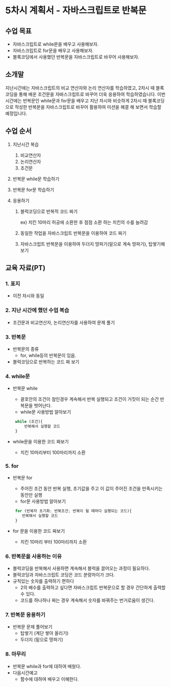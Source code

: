 # 5차시 계획서 - 자바스크립트로 반복문 

## 수업 목표

- 자바스크립트로 while문을 배우고 사용해보자.
- 자바스크립트로 for문을 배우고 사용해보자.
- 블록코딩에서 사용했던 반복문을 자바스크립트로 바꾸어 사용해보자.

## 소개말

지난시간에는 자바스크립트의 비교 연산자와 논리 연산자를 학습하였고, 2차시 때 블록코딩을 통해 배운 조건문을 자바스크립트로 바꾸어 더욱 응용하여 학습하였습니다. 이번 시간에는 반복문인 while문과 for문을 배우고 지난 차시와 비슷하게 2차시 때 블록코딩으로 작성한 반복문을 자바스크립트로 바꾸어 활용하여 미션을 해결 해 보면서 학습할 예정입니다.

## 수업 순서

1. 지난시간 복습
   1. 비교연산자
   2. 논리연산자
   3. 조건문

2. 반복문 while문 학습하기

3. 반복문 for문 학습하기

4. 응용하기

   1. 블럭코딩으로 반복적 코드 짜기

      ex) 치킨 10마리 허공에 소환한 후 점점 소환 하는 치킨의 수를 늘려감

   2. 동일한 작업을 자바스크립트 반복문을 이용하여 코드 짜기

   3. 자바스크립트 반복문을 이용하여 두더지 땅파기(밑으로 계속 땅파기), 탑쌓기해보기


## 교육 자료(PT)

### 1. 표지

- 이전 차시와 동일

### 2. 지난 시간에 했던 수업 복습

- 조건문과 비교연산자, 논리연산자를 사용하여 문제 풀기

### 3. 반복문

- 반복문의 종류
  - for,  while등의 반복문이 있음.
- 블럭코딩으로 반복하는 코드 짜 보기

### 4. while문

- 반복문 while
  - 괄호안의 조건이 참인경우 계속해서 반복 실행되고 조건이 거짓이 되는 순간 반복문을 벗어난다.
  - while문 사용방법 알아보기

   ```javascript
    while (조건){
        반복해서 실행할 코드
    }
   ```

- while문을 이용한 코드 짜보기

  - 치킨 10마리부터 100마리까지 소환


### 5. for

- 반복문 for
  - 주어진 조건 동안 반복 실행, 초기값을 주고 이 값이 주어진 조건을 만족시키는 동안만 실행
  - for문 사용방법 알아보기

  ```javascript
   for (반복자 초기화; 반복조건; 반복이 될 때마다 실행되는 코드){
      반복해서 실행할 코드
   }
  ```

- for 문을 이용한 코드 짜보기
  - 치킨 10마리 부터 100마리까지 소환

### 6. 반복문을 사용하는 이유

- 블럭코딩을 반복해서 사용하면 계속해서 블럭을 끌어오는 과정이 필요하다.
- 블럭코딩과 자바스크립트 코딩은 코드 분량차이가 크다.
- 규칙있는 숫자를 출력하기 편하다
  - 2의 배수를 출력하고 싶다면 자바스크립트 반복문으로 할 경우 간단하게 출력할 수 있다.
  - 코드를 하나하나 짜는 경우 계속해서 숫자를 바꿔주는 번거로움이 생긴다.

### 7. 반복문 응용하기

- 반복문 문제 풀어보기
  - 탑쌓기 (계단 쌓아 올리기)
  - 두더지 (밑으로 땅파기)

### 8. 마무리

- 반복문 while과 for에 대하여 배웠다.
- 다음시간예고
  - 함수에 대하여 배우고 이해한다.

